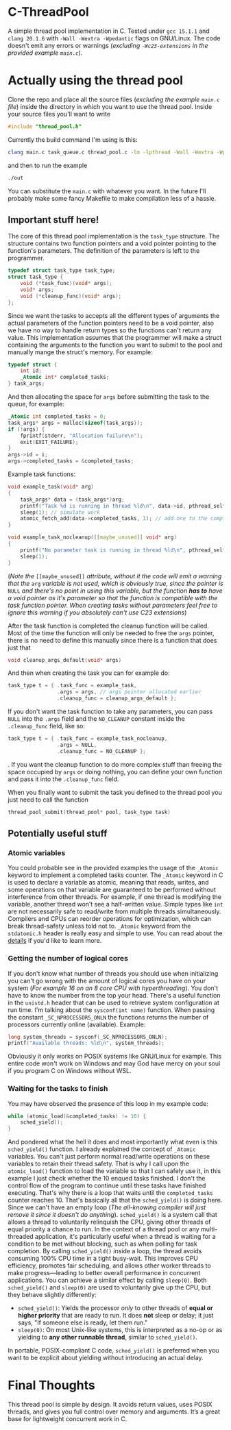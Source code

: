 # C-ThreadPool
A simple thread pool implementation in C. 
Tested under `gcc 15.1.1` and `clang 20.1.6` with `-Wall -Wextra -Wpedantic` flags on GNU/Linux. The code doesn't emit any errors or warnings (*excluding `-Wc23-extensions` in the provided example `main.c`*).
# Actually using the thread pool
Clone the repo and place all the source files (*excluding the example `main.c` file*) inside the directory in which you want to use the thread pool.
Inside your source files you'll want to write
```c
#include "thread_pool.h"
```
Currently the build command I'm using is this:
```bash 
clang main.c task_queue.c thread_pool.c -lm -lpthread -Wall -Wextra -Wpedantic -o out 
```
and then to run the example
```bash
./out
```
You can substitute the `main.c` with whatever you want. In the future I'll probably make some fancy Makefile to make compilation less of a hassle.
## Important stuff here!
The core of this thread pool implementation is the `task_type` structure. The structure contains two function pointers and a void pointer pointing to the function's parameters. The definition of the parameters is left to the programmer. 
```c
typedef struct task_type task_type;
struct task_type {
    void (*task_func)(void* args);
    void* args;
    void (*cleanup_func)(void* args);
};
```
Since we want the tasks to accepts all the different types of arguments the actual parameters of the function pointers need to be a void pointer, also we have no way to handle return types so the functions can't return any value.
This implementation assumes that the programmer will make a struct containing the arguments to the function you want to submit to the pool and manually mange the struct's memory.
For example:
```c
typedef struct {
	int id;
	_Atomic int* completed_tasks;
} task_args;
```
And then allocating the space for `args` before submitting the task to the queue, for example:
```c
_Atomic int completed_tasks = 0;
task_args* args = malloc(sizeof(task_args));
if (!args) {
	fprintf(stderr, "Allocation failure\n");
	exit(EXIT_FAILURE);
}
args->id = i;
args->completed_tasks = &completed_tasks;
```
Example task functions:
```c
void example_task(void* arg)
{
	task_args* data = (task_args*)arg;
	printf("Task %d is running in thread %ld\n", data->id, pthread_self());
	sleep(1); // simulate work
	atomic_fetch_add(data->completed_tasks, 1); // add one to the completed tasks counter
}
```
```c
void example_task_nocleanup([[maybe_unused]] void* arg)
{
	printf("No parameter task is running in thread %ld\n", pthread_self());
	sleep(1);
}
```
(*Note the* `[[maybe_unused]]` *attribute, without it the code will emit a warning that the* `arg` *variable is not used, which is obviously true, since the pointer is* `NULL` *and there's no point in using this variable, but the function **has to** have a void pointer as it's parameter so that the function is compatible with the task function pointer. When creating tasks without parameters feel free to ignore this warning if you absolutely can't use C23 extensions*)

After the task function is completed the cleanup function will be called. Most of the time the function will only be needed to free the `args` pointer, there is no need to define this manually since there is a function that does just that
```c
void cleanup_args_default(void* args)
```
And then when creating the task you can for example do:
```c
task_type t = { .task_func = example_task,
				.args = args, // args pointer allocated earlier
				.cleanup_func = cleanup_args_default };
```
If you don't want the task function to take any parameters, you can pass `NULL` into the `.args` field and the `NO_CLEANUP` constant inside the `.cleanup_func` field, like so:
```c
task_type t = { .task_func = example_task_nocleanup,
				.args = NULL,
				.cleanup_func = NO_CLEANUP };
```
. If you want the cleanup function to do more complex stuff than freeing the space occupied by `args` or doing nothing, you can define your own function and pass it into the `.cleanup_func` field. 

When you finally want to submit the task you defined to the thread pool you just need to call the function 
```c
thread_pool_submit(thread_pool* pool, task_type task)
``` 
## Potentially useful stuff
### Atomic variables
You could probable see in the provided examples the usage of the `_Atomic` keyword to implement a completed tasks counter. The `_Atomic` keyword in C is used to declare a variable as atomic, meaning that reads, writes, and some operations on that variable are guaranteed to be performed without interference from other threads. For example, if one thread is modifying the variable, another thread won’t see a half-written value.  Simple types like `int` are not necessarily safe to read/write from multiple threads simultaneously. Compilers and CPUs can reorder operations for optimization, which can break thread-safety unless told not to. `_Atomic` keyword from the `stdatomic.h` header is really easy and simple to use. You can read about the [details](https://en.cppreference.com/w/c/atomic.html) if you'd like to learn more.
### Getting the number of logical cores
If you don't know what number of threads you should use when initializing you can't go wrong with the amount of logical cores you have on your system (*For example 16 on an 8 core CPU with hyperthreading*). You don't have to know the number from the top your head. There's a useful function in the `unistd.h` header that can be used to retrieve system configuration at run time. I'm talking about the `sysconf(int name)` function. When passing the constant `_SC_NPROCESSORS_ONLN` the functions returns the number of processors currently online (available). Example:
```c
long system_threads = sysconf(_SC_NPROCESSORS_ONLN);
printf("Available threads: %ld\n", system_threads);
```
Obviously it only works on POSIX systems like GNU/Linux for example. This entire code won't work on Windows and may God have mercy on your soul if you program C on Windows without WSL.
### Waiting for the tasks to finish
You may have observed the presence of this loop in my example code:
```c
while (atomic_load(&completed_tasks) != 10) {
	sched_yield();
}
```
And pondered what the hell it does and most importantly what even is this `sched_yield()` function. I already explained the concept of `_Atomic` variables. You can't just perform normal read/write operations on these variables to retain their thread safety. That is why I call upon the `atomic_load()` function to load the variable so that I can safely use it, in this example I just check whether the 10 enqued tasks finished. I don't the control flow of the program to continue until these tasks have finished executing. That's why there is a loop that waits until the `completed_tasks` counter reaches 10. That's basically all that the `sched_yield()` is doing here. Since we can't have an empty loop (*The all-knowing compiler will just remove it since it doesn't do anything*). `sched_yield()` is a system call that allows a thread to voluntarily relinquish the CPU, giving other threads of equal priority a chance to run. In the context of a thread pool or any multi-threaded application, it's particularly useful when a thread is waiting for a condition to be met without blocking, such as when polling for task completion.
By calling `sched_yield()` inside a loop, the thread avoids consuming 100% CPU time in a tight busy-wait. This improves CPU efficiency, promotes fair scheduling, and allows other worker threads to make progress—leading to better overall performance in concurrent applications. 
You can achieve a similar effect by calling `sleep(0)`.
Both `sched_yield()` and `sleep(0)` are used to voluntarily give up the CPU, but they behave slightly differently:
-   `sched_yield()`: Yields the processor _only_ to other threads of **equal or higher priority** that are ready to run. It does **not** sleep or delay; it just says, "If someone else is ready, let them run."
-   `sleep(0)`: On most Unix-like systems, this is interpreted as a no-op or as yielding to **any other runnable thread**, similar to `sched_yield()`.
    
In portable, POSIX-compliant C code, `sched_yield()` is preferred when you want to be explicit about yielding without introducing an actual delay.
# Final Thoughts
This thread pool is simple by design. It avoids return values, uses POSIX threads, and gives you full control over memory and arguments. It’s a great base for lightweight concurrent work in C.

